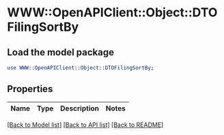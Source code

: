 # WWW::OpenAPIClient::Object::DTOFilingSortBy

## Load the model package
```perl
use WWW::OpenAPIClient::Object::DTOFilingSortBy;
```

## Properties
Name | Type | Description | Notes
------------ | ------------- | ------------- | -------------

[[Back to Model list]](../README.md#documentation-for-models) [[Back to API list]](../README.md#documentation-for-api-endpoints) [[Back to README]](../README.md)


